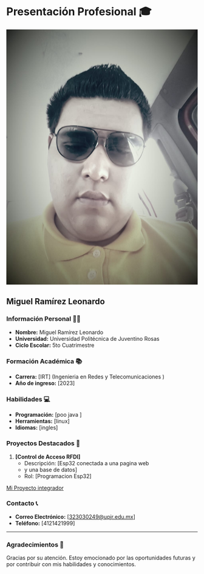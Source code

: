 # Presentación Profesional 🎓


![Texto alternativo](https://github.com/MiguelRamirez30/mi_pagina_mike_pro_github.io/blob/e59126636f4ce09fc676de8735efe68a428a67bd/subir/mi%20foto.jpg)
## Miguel Ramírez Leonardo

### Información Personal 🧑‍🎓
- **Nombre:** Miguel Ramírez Leonardo
- **Universidad:** Universidad Politécnica de Juventino Rosas
- **Ciclo Escolar:** 5to Cuatrimestre

### Formación Académica 📚
- **Carrera:** [IRT] (Ingenieria en Redes y Telecomunicaciones )
- **Año de ingreso:** [2023] 

### Habilidades 💻
- **Programación:** [poo java ]
- **Herramientas:** [linux]
- **Idiomas:** [ingles]

### Proyectos Destacados 🚀
1. **[Control de Acceso RFDI]**
   - Descripción: [Esp32 conectada a una pagina web
   - y una base de datos]
   - Rol: [Programacion Esp32]

[Mi Proyecto integrador](https://miguelramirez30.github.io/Proyecto-Integrador-github.io/)



### Contacto 📞
- **Correo Electrónico:** [323030249@upjr.edu.mx]
- **Teléfono:** [4121421999]

---

### Agradecimientos 🙏
Gracias por su atención. Estoy emocionado por las oportunidades futuras y por contribuir con mis habilidades y conocimientos.
